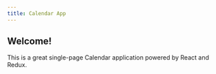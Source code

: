 ```yaml
---
title: Calendar App
---
```


## Welcome!

This is a great single-page Calendar application powered by React and Redux.
